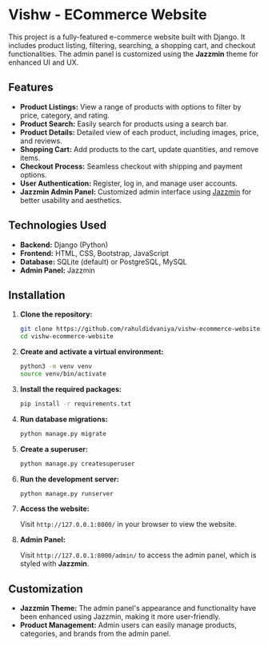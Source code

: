 # Vishw - ECommerce Website

This project is a fully-featured e-commerce website built with Django. It includes product listing, filtering, searching, a shopping cart, and checkout functionalities. The admin panel is customized using the **Jazzmin** theme for enhanced UI and UX.

## Features

- **Product Listings:** View a range of products with options to filter by price, category, and rating.
- **Product Search:** Easily search for products using a search bar.
- **Product Details:** Detailed view of each product, including images, price, and reviews.
- **Shopping Cart:** Add products to the cart, update quantities, and remove items.
- **Checkout Process:** Seamless checkout with shipping and payment options.
- **User Authentication:** Register, log in, and manage user accounts.
- **Jazzmin Admin Panel:** Customized admin interface using [Jazzmin](https://django-jazzmin.readthedocs.io/) for better usability and aesthetics.

## Technologies Used

- **Backend:** Django (Python)
- **Frontend:** HTML, CSS, Bootstrap, JavaScript
- **Database:** SQLite (default) or PostgreSQL, MySQL
- **Admin Panel:** Jazzmin

## Installation

1. **Clone the repository:**

    ```bash
    git clone https://github.com/rahuldidvaniya/vishw-ecommerce-website.git
    cd vishw-ecommerce-website
    ```

2. **Create and activate a virtual environment:**

    ```bash
    python3 -m venv venv
    source venv/bin/activate
    ```

3. **Install the required packages:**

    ```bash
    pip install -r requirements.txt
    ```

4. **Run database migrations:**

    ```bash
    python manage.py migrate
    ```

5. **Create a superuser:**

    ```bash
    python manage.py createsuperuser
    ```

6. **Run the development server:**

    ```bash
    python manage.py runserver
    ```

7. **Access the website:**

    Visit `http://127.0.0.1:8000/` in your browser to view the website.

8. **Admin Panel:**

    Visit `http://127.0.0.1:8000/admin/` to access the admin panel, which is styled with **Jazzmin**.

## Customization

- **Jazzmin Theme:** The admin panel's appearance and functionality have been enhanced using Jazzmin, making it more user-friendly.
- **Product Management:** Admin users can easily manage products, categories, and brands from the admin panel.


